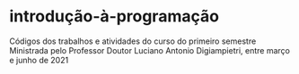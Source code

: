 # introdução-à-programação

Códigos dos trabalhos e atividades do curso do primeiro semestre
Ministrada pelo Professor Doutor Luciano Antonio Digiampietri, entre março e junho de 2021
